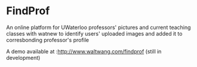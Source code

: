 # FindProf
An online platform for UWaterloo professors' pictures and current teaching classes with watnew to identify users' uploaded images and added it to corresbonding professor's profile

A demo available at :http://www.waltwang.com/findprof (still in development)
